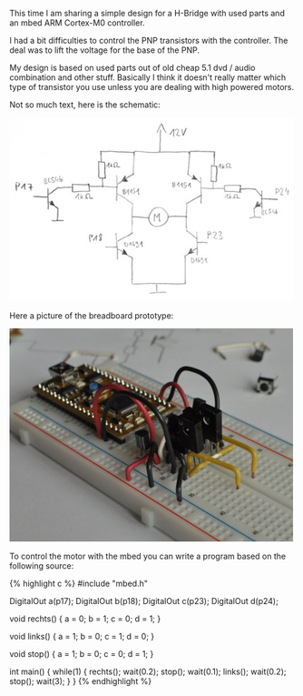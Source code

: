 This time I am sharing a simple design for a H-Bridge with used parts and an mbed ARM Cortex-M0 controller.

I had a bit difficulties to control the PNP transistors with the controller. The deal was to lift the voltage for the base of the PNP.

My design is based on used parts out of old cheap 5.1 dvd / audio combination and other stuff. Basically I think it doesn't really matter which type of transistor you use unless you are dealing with high powered motors.

Not so much text, here is the schematic:

![](/assets/img/posts/mbed-h-bridge/schematic.jpg)

Here a picture of the breadboard prototype:

![](/assets/img/posts/mbed-h-bridge/breadboard.jpg)

To control the motor with the mbed you can write a program based on the following source:

{% highlight c %}
#include "mbed.h"

DigitalOut a(p17);
DigitalOut b(p18);
DigitalOut c(p23);
DigitalOut d(p24);

void rechts() {
    a = 0;
    b = 1;
    c = 0;
    d = 1;
}

void links() {
    a = 1;
    b = 0;
    c = 1;
    d = 0;
}

void stop() {
    a = 1;
    b = 0;
    c = 0;
    d = 1;
}
    

int main() {
    while(1) {
    rechts();
    wait(0.2);
    stop();
    wait(0.1);
    links();
    wait(0.2);
    stop();
    wait(3);
    }
}
{% endhighlight %}
